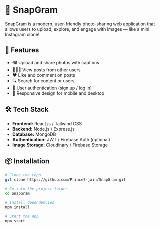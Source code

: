 # 📸 SnapGram

SnapGram is a modern, user-friendly photo-sharing web application that allows users to upload, explore, and engage with images — like a mini Instagram clone!

## 🚀 Features

- 🖼️ Upload and share photos with captions
- 🧑‍🤝‍🧑 View posts from other users
- ❤️ Like and comment on posts
- 🔍 Search for content or users
- 🔐 User authentication (sign up / log in)
- 🧾 Responsive design for mobile and desktop

## 🛠️ Tech Stack

- **Frontend:** React.js / Tailwind CSS
- **Backend:** Node.js / Express.js
- **Database:** MongoDB
- **Authentication:** JWT / Firebase Auth (optional)
- **Image Storage:** Cloudinary / Firebase Storage

## 📦 Installation

```bash
# Clone the repo
git clone https://github.com/Prince7-jain/SnapGram.git

# Go into the project folder
cd SnapGram

# Install dependencies
npm install

# Start the app
npm start
